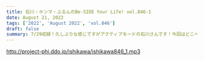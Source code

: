 ```yaml
---
title: 石川・ホンマ・ぶるんのBe-SIDE Your Life! vol.846-1
date: August 21, 2022
tags: ['2022', 'August 2022', 'vol.846']
draft: false
summary: 7/29収録！久しぶりな感じですがアクティブモードの石川さんです！今回はどこへ…
---
```


http://project-phi.ddo.jp/ishikawa/ishikawa846_1.mp3